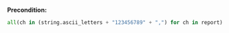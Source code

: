 **Precondition:**

```python
all(ch in (string.ascii_letters + "123456789" + ",") for ch in report)
```
